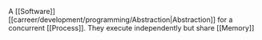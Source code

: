 A [[Software]] [[carreer/development/programming/Abstraction|Abstraction]] for a concurrent [[Process]]. They execute independently but share [[Memory]]
